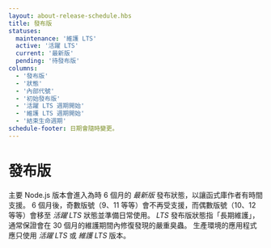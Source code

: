 ```yaml
---
layout: about-release-schedule.hbs
title: 發布版
statuses:
  maintenance: '維護 LTS'
  active: '活躍 LTS'
  current: '最新版'
  pending: '待發布版'
columns:
  - '發布版'
  - '狀態'
  - '內部代號'
  - '初始發布版'
  - '活躍 LTS 週期開始'
  - '維護 LTS 週期開始'
  - '結束生命週期'
schedule-footer: 日期會隨時變更。
---
```


# 發布版

主要 Node.js 版本會進入為時 6 個月的 _最新版_ 發布狀態，以讓函式庫作者有時間支援。 6 個月後，奇數版號（9、11 等等）會不再受支援，而偶數版號（10、12 等等）會移至 _活躍 LTS_ 狀態並準備日常使用。 _LTS_ 發布版狀態指「長期維護」，通常保證會在 30 個月的維護期間內修復發現的嚴重臭蟲。 生產環境的應用程式應只使用 _活躍 LTS_ 或 _維護 LTS_ 版本。
